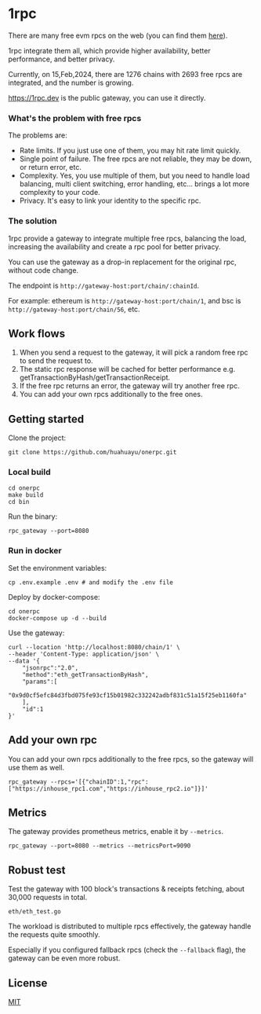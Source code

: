 # 1rpc 

There are many free evm rpcs on the web (you can find them [here](https://chainlist.org)).

1rpc integrate them all, which provide higher availability, better performance, and better privacy.

Currently, on 15,Feb,2024, there are 1276 chains with 2693 free rpcs are integrated, and the number is growing.

https://1rpc.dev is the public gateway, you can use it directly.

### What's the problem with free rpcs

The problems are:
- Rate limits. If you just use one of them, you may hit rate limit quickly. 
- Single point of failure. The free rpcs are not reliable, they may be down, or return error, etc.
- Complexity. Yes, you use multiple of them, but you need to handle load balancing, multi client switching, error handling, etc... brings a lot more complexity to your code.
- Privacy. It's easy to link your identity to the specific rpc.

### The solution

1rpc provide a gateway to integrate multiple free rpcs, balancing the load, increasing the availability and create a rpc pool for better privacy.

You can use the gateway as a drop-in replacement for the original rpc, without code change.

The endpoint is `http://gateway-host:port/chain/:chainId`.

For example: ethereum is `http://gateway-host:port/chain/1`, and bsc is `http://gateway-host:port/chain/56`, etc.

## Work flows

1. When you send a request to the gateway, it will pick a random free rpc to send the request to.
2. The static rpc response will be cached for better performance e.g. getTransactionByHash/getTransactionReceipt.
3. If the free rpc returns an error, the gateway will try another free rpc.
4. You can add your own rpcs additionally to the free ones.

## Getting started

Clone the project:

```shell
git clone https://github.com/huahuayu/onerpc.git
```

### Local build

```shell
cd onerpc
make build
cd bin
```

Run the binary:

```shell
rpc_gateway --port=8080
```

### Run in docker

Set the environment variables:

```shell
cp .env.example .env # and modify the .env file
```

Deploy by docker-compose:

```shell
cd onerpc
docker-compose up -d --build
```

Use the gateway:

```shell
curl --location 'http://localhost:8080/chain/1' \
--header 'Content-Type: application/json' \
--data '{
	"jsonrpc":"2.0",
	"method":"eth_getTransactionByHash",
	"params":[
		"0x9d0cf5efc84d3fbd075fe93cf15b01982c332242adbf831c51a15f25eb1160fa"
	],
	"id":1
}'
```

## Add your own rpc

You can add your own rpcs additionally to the free rpcs, so the gateway will use them as well.

```shell
rpc_gateway --rpcs='[{"chainID":1,"rpc":["https://inhouse_rpc1.com","https://inhouse_rpc2.io"]}]'
```

## Metrics

The gateway provides prometheus metrics, enable it by `--metrics`.

```shell
rpc_gateway --port=8080 --metrics --metricsPort=9090
```

## Robust test

Test the gateway with 100 block's transactions & receipts fetching, about 30,000 requests in total.

```
eth/eth_test.go
```

The workload is distributed to multiple rpcs effectively, the gateway handle the requests quite smoothly.

Especially if you configured fallback rpcs (check the `--fallback` flag), the gateway can be even more robust.

## License

[MIT](https://github.com/huahuayu/onerpc/blob/main/license.txt)